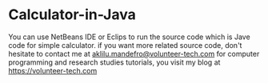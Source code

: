 # Calculator-in-Java
You can use NetBeans IDE or Eclips to run the source code which is Jave code for simple calculator.
if you want more related source code, don't hesitate 
to contact me at aklilu.mandefro@volunteer-tech.com for computer programming and research studies tutorials, 
you visit my blog at https://volunteer-tech.com

